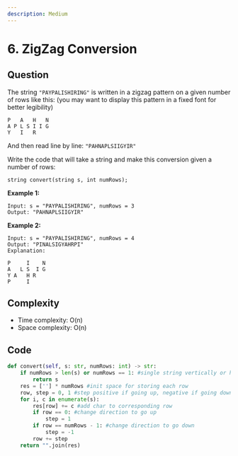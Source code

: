```yaml
---
description: Medium
---
```


# 6. ZigZag Conversion

## Question

The string `"PAYPALISHIRING"` is written in a zigzag pattern on a given number of rows like this: \(you may want to display this pattern in a fixed font for better legibility\)

```text
P   A   H   N
A P L S I I G
Y   I   R
```

And then read line by line: `"PAHNAPLSIIGYIR"`

Write the code that will take a string and make this conversion given a number of rows:

```text
string convert(string s, int numRows);
```

**Example 1:**

```text
Input: s = "PAYPALISHIRING", numRows = 3
Output: "PAHNAPLSIIGYIR"
```

**Example 2:**

```text
Input: s = "PAYPALISHIRING", numRows = 4
Output: "PINALSIGYAHRPI"
Explanation:

P     I    N
A   L S  I G
Y A   H R
P     I
```

## Complexity

* Time complexity: O\(n\)
* Space complexity: O\(n\)

## Code

```python
def convert(self, s: str, numRows: int) -> str:
    if numRows > len(s) or numRows == 1: #single string vertically or horizontally
        return s
    res = [''] * numRows #init space for storing each row
    row, step = 0, 1 #step positive if going up, negative if going down
    for i, c in enumerate(s):
        res[row] += c #add char to corresponding row
        if row == 0: #change direction to go up
            step = 1
        if row == numRows - 1: #change direction to go down
            step = -1
        row += step
    return "".join(res)
```


